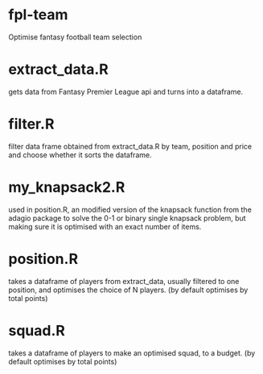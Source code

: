 # fpl-team
Optimise fantasy football team selection

# extract_data.R
gets data from Fantasy Premier League api and turns into a dataframe.

# filter.R
filter data frame obtained from extract_data.R by team, position and price and choose whether it sorts the dataframe.

# my_knapsack2.R
used in position.R, an modified version of the knapsack function from the adagio package to solve the 0-1 or binary single knapsack problem, but making sure it is optimised with an exact number of items.

# position.R
takes a dataframe of players from extract_data, usually filtered to one position, and optimises the choice of N players. (by default optimises by total points)

# squad.R
takes a dataframe of players to make an optimised squad, to a budget. (by default optimises by total points)
